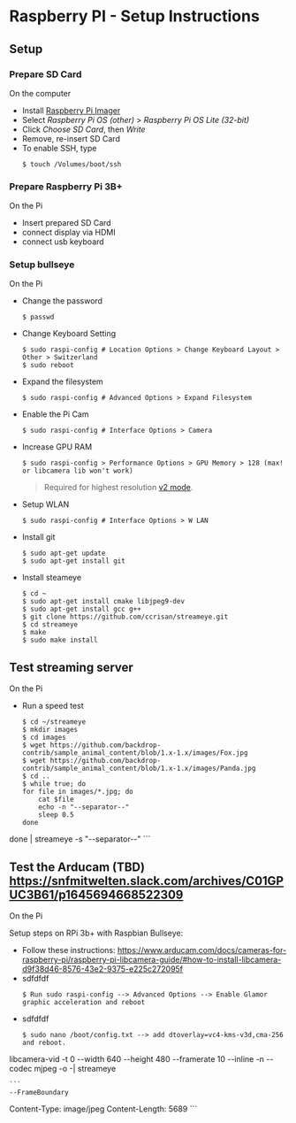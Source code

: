 # Raspberry PI - Setup Instructions

## Setup
### Prepare SD Card
On the computer
- Install [Raspberry Pi Imager](https://www.raspberrypi.org/software/)
- Select _Raspberry Pi OS (other)_ > _Raspberry Pi OS Lite (32-bit)_
- Click _Choose SD Card_, then _Write_
- Remove, re-insert SD Card
- To enable SSH, type
    ```
    $ touch /Volumes/boot/ssh
    ```

### Prepare Raspberry Pi 3B+
On the Pi
- Insert prepared SD Card
- connect display via HDMI
- connect usb keyboard


### Setup bullseye
On the Pi
- Change the password
    ```
    $ passwd
    ```
- Change Keyboard Setting
    ```
    $ sudo raspi-config # Location Options > Change Keyboard Layout > Other > Switzerland
	$ sudo reboot
    ```	
- Expand the filesystem
    ```
    $ sudo raspi-config # Advanced Options > Expand Filesystem
    ```
- Enable the Pi Cam
    ```
    $ sudo raspi-config # Interface Options > Camera
    ```
- Increase GPU RAM
    ```
    $ sudo raspi-config > Performance Options > GPU Memory > 128 (max! or libcamera lib won't work)
    ```
    > Required for highest resolution [v2 mode](https://picamera.readthedocs.io/en/latest/fov.html#sensor-modes).
- Setup WLAN
    ```
    $ sudo raspi-config # Interface Options > W LAN
    ```
- Install git
    ```
    $ sudo apt-get update
    $ sudo apt-get install git
- Install steameye
    ```
    $ cd ~
    $ sudo apt-get install cmake libjpeg9-dev
    $ sudo apt-get install gcc g++
    $ git clone https://github.com/ccrisan/streameye.git
    $ cd streameye
    $ make
    $ sudo make install
    ```	

## Test streaming server
On the Pi
- Run a speed test
    ```
    $ cd ~/streameye
    $ mkdir images
	$ cd images
    $ wget https://github.com/backdrop-contrib/sample_animal_content/blob/1.x-1.x/images/Fox.jpg
	$ wget https://github.com/backdrop-contrib/sample_animal_content/blob/1.x-1.x/images/Panda.jpg
	$ cd ..
    $ while true; do
    for file in images/*.jpg; do
        cat $file
        echo -n "--separator--"
        sleep 0.5
    done
done | streameye -s "--separator--"
	```

## Test the Arducam (TBD) https://snfmitwelten.slack.com/archives/C01GPUC3B61/p1645694668522309
On the Pi

Setup steps on RPi 3b+ with Raspbian Bullseye:
- Follow these instructions: https://www.arducam.com/docs/cameras-for-raspberry-pi/raspberry-pi-libcamera-guide/#how-to-install-libcamera-d9f38d46-8576-43e2-9375-e225c272095f
- sdfdfdf
    ```
    $ Run sudo raspi-config --> Advanced Options --> Enable Glamor graphic acceleration and reboot
    ```
- sdfdfdf
    ```
    $ sudo nano /boot/config.txt --> add dtoverlay=vc4-kms-v3d,cma-256  and reboot.
    ```


libcamera-vid -t 0 --width 640 --height 480 --framerate 10 --inline -n --codec mjpeg  -o -| streameye

    ```
    --FrameBoundary
Content-Type: image/jpeg
Content-Length: 5689
    ```




